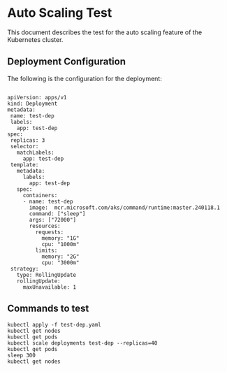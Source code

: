 # Auto Scaling Test

This document describes the test for the auto scaling feature of the Kubernetes cluster.

## Deployment Configuration

The following is the configuration for the deployment:
```

apiVersion: apps/v1
kind: Deployment
metadata:
 name: test-dep
 labels:
   app: test-dep
spec:
 replicas: 3
 selector:
   matchLabels:
     app: test-dep
 template:
   metadata:
     labels:
       app: test-dep
   spec:
     containers:
     - name: test-dep
       image:  mcr.microsoft.com/aks/command/runtime:master.240118.1
       command: ["sleep"]
       args: ["72000"]
       resources:
         requests:
           memory: "1G"
           cpu: "1000m"
         limits:
           memory: "2G"
           cpu: "3000m"
 strategy:
   type: RollingUpdate
   rollingUpdate:
     maxUnavailable: 1
```
## Commands to test 
    kubectl apply -f test-dep.yaml
    kubectl get nodes
    kubectl get pods
    kubectl scale deployments test-dep --replicas=40
    kubectl get pods
    sleep 300
    kubectl get nodes
